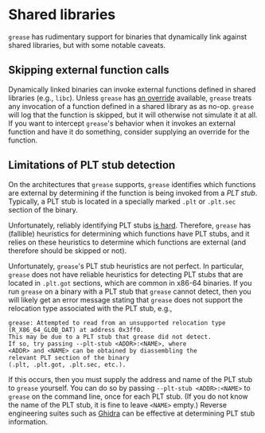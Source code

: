 # Shared libraries

`grease` has rudimentary support for binaries that dynamically link against
shared libraries, but with some notable caveats.

## Skipping external function calls

Dynamically linked binaries can invoke external functions defined in shared
libraries (e.g., `libc`). Unless `grease` has [an override](./overrides.md)
available, `grease` treats any invocation of a function defined in a shared
library as as no-op. `grease` will log that the function is skipped, but it
will otherwise not simulate it at all. If you want to intercept `grease`'s
behavior when it invokes an external function and have it do something,
consider supplying an override for the function.

## Limitations of PLT stub detection

On the architectures that `grease` supports, `grease` identifies which
functions are external by determining if the function is being invoked from a
_PLT stub_. Typically, a PLT stub is located in a specially marked `.plt` or
`.plt.sec` section of the binary.

Unfortunately, reliably identifying PLT stubs [is
hard](https://github.com/GaloisInc/macaw/issues/375). Therefore, `grease` has
(fallible) heuristics for determining which functions have PLT stubs, and it
relies on these heuristics to determine which functions are external (and
therefore should be skipped or not).

Unfortunately, `grease`'s PLT stub heuristics are not perfect. In particular,
`grease` does not have reliable heuristics for detecting PLT stubs that are
located in `.plt.got` sections, which are common in x86-64 binaries. If you run
`grease` on a binary with a PLT stub that `grease` cannot detect, then you will
likely get an error message stating that `grease` does not support the
relocation type associated with the PLT stub, e.g.,

```
grease: Attempted to read from an unsupported relocation type (R_X86_64_GLOB_DAT) at address 0x3ff0.
This may be due to a PLT stub that grease did not detect.
If so, try passing --plt-stub <ADDR>:<NAME>, where
<ADDR> and <NAME> can be obtained by diassembling the
relevant PLT section of the binary
(.plt, .plt.got, .plt.sec, etc.).
```

If this occurs, then you must supply the address and name of the PLT stub to
`grease` yourself. You can do so by passing `--plt-stub <ADDR>:<NAME>` to
`grease` on the command line, once for each PLT stub. (If you do not know the
name of the PLT stub, it is fine to leave `<NAME>` empty.) Reverse engineering
suites such as [Ghidra](https://ghidra-sre.org/) can be effective at
determining PLT stub information.

<!-- Copyright (c) Galois, Inc. 2024. -->
